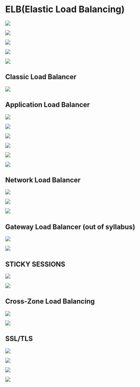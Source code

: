 # ELB(Elastic Load Balancing)

![](https://github.com/Eainde/aws/blob/main/elb/src/main/resources/ELB.png)

![](https://github.com/Eainde/aws/blob/main/elb/src/main/resources/ELB_1.png)

![](https://github.com/Eainde/aws/blob/main/elb/src/main/resources/ELB_2.png)

![](https://github.com/Eainde/aws/blob/main/elb/src/main/resources/ELB_3.png)

![](https://github.com/Eainde/aws/blob/main/elb/src/main/resources/ELB_4.png)

## Classic Load Balancer

![](https://github.com/Eainde/aws/blob/main/elb/src/main/resources/CLASSIC_LOAD_BALANCER.png)

## Application Load Balancer

![](https://github.com/Eainde/aws/blob/main/elb/src/main/resources/ALB.png)

![](https://github.com/Eainde/aws/blob/main/elb/src/main/resources/ALB_1.png)

![](https://github.com/Eainde/aws/blob/main/elb/src/main/resources/ALB_2.png)

![](https://github.com/Eainde/aws/blob/main/elb/src/main/resources/ALB_3.png)

![](https://github.com/Eainde/aws/blob/main/elb/src/main/resources/ALB_4.png)

![](https://github.com/Eainde/aws/blob/main/elb/src/main/resources/ALB_5.png)

## Network Load Balancer

![](https://github.com/Eainde/aws/blob/main/elb/src/main/resources/NLB.png)

![](https://github.com/Eainde/aws/blob/main/elb/src/main/resources/NLB_1.png)

![](https://github.com/Eainde/aws/blob/main/elb/src/main/resources/NLB_2.png)

## Gateway Load Balancer (out of syllabus)

![](https://github.com/Eainde/aws/blob/main/elb/src/main/resources/GLB.png)

![](https://github.com/Eainde/aws/blob/main/elb/src/main/resources/GLB1.png)

## STICKY SESSIONS

![](https://github.com/Eainde/aws/blob/main/elb/src/main/resources/STICKENESS.png)

![](https://github.com/Eainde/aws/blob/main/elb/src/main/resources/STICKENESS_1.png)

## Cross-Zone Load Balancing

![](https://github.com/Eainde/aws/blob/main/elb/src/main/resources/CROSS_ZONE.png)

![](https://github.com/Eainde/aws/blob/main/elb/src/main/resources/CROSS_ZONE_1.png)

## SSL/TLS

![](https://github.com/Eainde/aws/blob/main/elb/src/main/resources/SSL.png)

![](https://github.com/Eainde/aws/blob/main/elb/src/main/resources/SSL_1.png)

![](https://github.com/Eainde/aws/blob/main/elb/src/main/resources/SSL_2.png)

![](https://github.com/Eainde/aws/blob/main/elb/src/main/resources/SSL_3.png)


